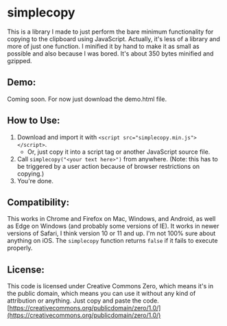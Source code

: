 # simplecopy
This is a library I made to just perform the bare minimum functionality for copying to the clipboard using JavaScript. Actually, it's less of a library and more of just one function. I minified it by hand to make it as small as possible and also because I was bored. It's about 350 bytes minified and gzipped.

## Demo:
Coming soon. For now just download the demo.html file.

## How to Use:
1. Download and import it with `<script src="simplecopy.min.js"></script>`.
   - Or, just copy it into a script tag or another JavaScript source file.
2. Call `simplecopy("<your text here>")` from anywhere. (Note: this has to be triggered by a user action because of browser restrictions on copying.)
3. You're done.

## Compatibility:
This works in Chrome and Firefox on Mac, Windows, and Android, as well as Edge on Windows (and probably some versions of IE). It works in newer versions of Safari, I think version 10 or 11 and up. I'm not 100% sure about anything on iOS. The `simplecopy` function returns `false` if it fails to execute properly.

## License:
This code is licensed under Creative Commons Zero, which means it's in the public domain, which means you can use it without any kind of attribution or anything. Just copy and paste the code.
[https://creativecommons.org/publicdomain/zero/1.0/](https://creativecommons.org/publicdomain/zero/1.0/)
